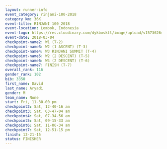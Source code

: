```yaml
---
layout: runner-info 
event_category: rinjani-100-2018 
category_km: 36K 
event-title: RINJANI 100 2018 
event-location: Lombok, Indonesia 
event-logo: https://res.cloudinary.com/dykbosktl/image/upload/v1573626435/Logo/Rinjani_eoufbh.png 
event-date: 2018-03-04 
checkpoint-name2: W1 (T-2) 
checkpoint-name3: W2 (1 ASCENT) (T-3) 
checkpoint-name4: W3 RINJANI SUMMIT (T-4) 
checkpoint-name5: W2 (2 DESCENT) (T-5) 
checkpoint-name6: W4 (2 DESCENT) (T-6) 
checkpoint-name7: FINISH (T-7) 
overall_rank: 116
gender_rank: 102
bib: 3350
first_name: David
last_name: Aryadi
gender: M
team_name: None
start: Fri, 11-30-00 pm
checkpoint2: Sat, 12-40-16 am
checkpoint3: Sat, 03-47-04 am
checkpoint4: Sat, 07-34-56 am
checkpoint5: Sat, 09-15-33 am
checkpoint6: Sat, 11-06-34 am
checkpoint7: Sat, 12-51-15 pm
finish: 13-21-15
status: FINISHER
---
```

